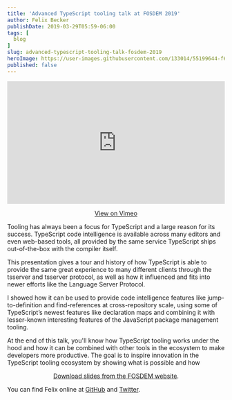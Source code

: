 ```yaml
---
title: 'Advanced TypeScript tooling talk at FOSDEM 2019'
author: Felix Becker
publishDate: 2019-03-29T05:59-06:00
tags: [
  blog
]
slug: advanced-typescript-tooling-talk-fosdem-2019
heroImage: https://user-images.githubusercontent.com/133014/55199644-f67f3280-5177-11e9-8aae-56238f6c80f0.jpg
published: false
---
```


<p class="container">
  <div style="padding:56.25% 0 0 0;position:relative;">
    <iframe src="https://player.vimeo.com/video/327174558?color=0CB6F4&amp;title=0&amp;byline=0&amp;portrait=0&autoplay=1&loop=1" style="position:absolute;top:0;left:0;width:100%;height:100%;" frameborder="0" webkitallowfullscreen="" mozallowfullscreen="" allowfullscreen=""></iframe>    
  </div>
</p>

<p style="text-align: center"><a href="https://vimeo.com/327174558" target="_blank">View on Vimeo</a></p>

Tooling has always been a focus for TypeScript and a large reason for its success. TypeScript code intelligence is available across many editors and even web-based tools, all provided by the same service TypeScript ships out-of-the-box with the compiler itself.

This presentation gives a tour and history of how TypeScript is able to provide the same great experience to many different clients through the tsserver and tsserver protocol, as well as how it influenced and fits into newer efforts like the Language Server Protocol.

I showed how it can be used to provide code intelligence features like jump-to-definition and find-references at cross-repository scale, using some of TypeScript’s newest features like declaration maps and combining it with lesser-known interesting features of the JavaScript package management tooling.

At the end of this talk, you'll know how TypeScript tooling works under the hood and how it can be combined with other tools in the ecosystem to make developers more productive. The goal is to inspire innovation in the TypeScript tooling ecosystem by showing what is possible and how

<p style="text-align:center">
  <a href="https://fosdem.org/2019/schedule/event/typescript_advanced_tooling/attachments/slides/3023/export/events/attachments/typescript_advanced_tooling/slides/3023/FOSDEM_2019_TypeScript_Tooling_Slides.pdf">Download slides from the FOSDEM website</a>.
</p>

You can find Felix online at [GitHub](https://github.com/felixfbecker) and [Twitter](https://twitter.com/felixfbecker).
